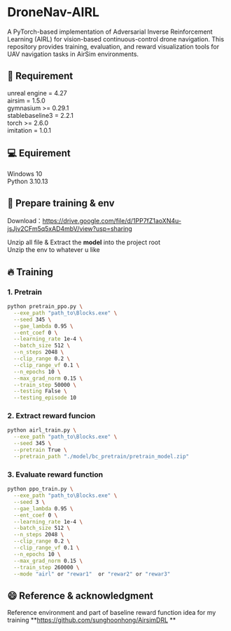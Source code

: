 # DroneNav-AIRL

A PyTorch-based implementation of Adversarial Inverse Reinforcement Learning (AIRL) for vision-based continuous-control drone navigation. This repository provides training, evaluation, and reward visualization tools for UAV navigation tasks in AirSim environments.

## 🚀 Requirement
unreal engine = 4.27<br>
airsim = 1.5.0<br>
gymnasium >= 0.29.1<br>
stablebaseline3 = 2.2.1<br>
torch >= 2.6.0<br>
imitation = 1.0.1<br>

## 💻 Equirement
Windows 10<br>
Python 3.10.13<br>

## 🔌 Prepare training & env
Download：https://drive.google.com/file/d/1PP7fZ1aoXN4u-jsJjv2CFm5q5xAD4mbV/view?usp=sharing <br>



Unzip all file & Extract the **model** into the project root <br>
Unzip the env to whatever u like


## 🔥 Training

### 1. Pretrain

```bash
python pretrain_ppo.py \
  --exe_path "path_to\Blocks.exe" \
  --seed 345 \
  --gae_lambda 0.95 \
  --ent_coef 0 \
  --learning_rate 1e-4 \
  --batch_size 512 \
  --n_steps 2048 \
  --clip_range 0.2 \
  --clip_range_vf 0.1 \
  --n_epochs 10 \
  --max_grad_norm 0.15 \
  --train_step 50000 \
  --testing False \
  --testing_episode 10
```
### 2. Extract reward funcion

```bash
python airl_train.py \
  --exe_path "path_to\Blocks.exe" \
  --seed 345 \
  --pretrain True \
  --pretrain_path "./model/bc_pretrain/pretrain_model.zip"
```
### 3. Evaluate reward function

```bash
python ppo_train.py \
  --exe_path "path_to\Blocks.exe" \
  --seed 3 \
  --gae_lambda 0.95 \
  --ent_coef 0 \
  --learning_rate 1e-4 \
  --batch_size 512 \
  --n_steps 2048 \
  --clip_range 0.2 \
  --clip_range_vf 0.1 \
  --n_epochs 10 \
  --max_grad_norm 0.15 \
  --train_step 260000 \
  --mode "airl" or "rewar1"  or "rewar2" or "rewar3"
```
## 😄 Reference & acknowledgment

Reference environment and part of baseline reward function idea for my training **https://github.com/sunghoonhong/AirsimDRL **
